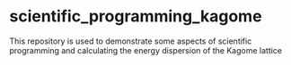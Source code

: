 # scientific_programming_kagome
This repository is used to demonstrate some aspects of scientific programming and calculating the energy dispersion of the Kagome lattice
